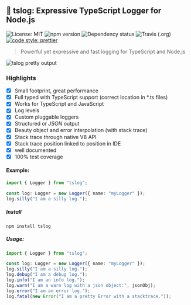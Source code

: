 ## 📝 tslog: Expressive TypeScript Logger for Node.js


![License: MIT](https://img.shields.io/npm/l/tslog?logo=tslog&style=flat-square)
![npm version](https://img.shields.io/npm/v/tslog?color=76c800&logoColor=76c800&style=flat-square)
![Dependency status](https://img.shields.io/david/fullstack-build/tslog?style=flat-square)
![Travis (.org)](https://img.shields.io/travis/fullstack-build/tslog?style=flat-square)
[![code style: prettier](https://img.shields.io/badge/code_style-prettier-ff69b4.svg?style=flat-square)](https://github.com/prettier/prettier)

> Powerful yet expressive and fast logging for TypeScript and Node.js 

![tslog pretty output](https://raw.githubusercontent.com/fullstack-build/tslog/master/docs/assets/tslog_pretty_output.png "tslog pretty output")

### Highlights
- [x] Small footprint, great performance
- [x] Full typed with TypeScript support (correct location in *.ts files)
- [x] Works for TypeScript and JavaScript
- [x] Log levels
- [x] Custom pluggable loggers
- [x] Structured or _JSON_ output
- [x] Beauty object and error interpolation (with stack trace)
- [x] Stack trace through native V8 API
- [x] Stack trace position linked to position in IDE
- [x] well documented
- [x] 100% test coverage

#### Example: 
```typescript
import { Logger } from "tslog";

const log: Logger = new Logger({ name: "myLogger" });
log.silly("I am a silly log.");
```

##### Install 
```
npm install tslog
```

##### Usage:

```typescript
import { Logger } from "tslog";

const log: Logger = new Logger({ name: "myLogger" });
log.silly("I am a silly log.");
log.debug("I am a debug log.");
log.info("I am an info log.");
log.warn("I am a warn log with a json object:", jsonObj);
log.error("I am an error log.");
log.fatal(new Error("I am a pretty Error with a stacktrace."));
```
